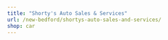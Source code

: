 ```yaml
---
title: "Shorty's Auto Sales & Services"
url: /new-bedford/shortys-auto-sales-and-services/
shop: car
---
```

